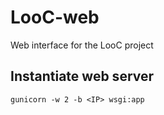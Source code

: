 # LooC-web
Web interface for the LooC project

## Instantiate web server
`gunicorn -w 2 -b <IP> wsgi:app`
